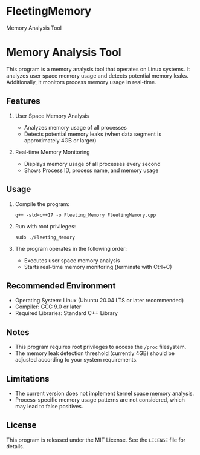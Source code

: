 # FleetingMemory
Memory Analysis Tool

# Memory Analysis Tool

This program is a memory analysis tool that operates on Linux systems. It analyzes user space memory usage and detects potential memory leaks. Additionally, it monitors process memory usage in real-time.

## Features

1. User Space Memory Analysis
   - Analyzes memory usage of all processes
   - Detects potential memory leaks (when data segment is approximately 4GB or larger)

2. Real-time Memory Monitoring
   - Displays memory usage of all processes every second
   - Shows Process ID, process name, and memory usage

## Usage

1. Compile the program:
   ```
   g++ -std=c++17 -o Fleeting_Memory FleetingMemory.cpp
   ```

2. Run with root privileges:
   ```
   sudo ./Fleeting_Memory
   ```

3. The program operates in the following order:
   - Executes user space memory analysis
   - Starts real-time memory monitoring (terminate with Ctrl+C)

## Recommended Environment

- Operating System: Linux (Ubuntu 20.04 LTS or later recommended)
- Compiler: GCC 9.0 or later
- Required Libraries: Standard C++ Library

## Notes

- This program requires root privileges to access the `/proc` filesystem.
- The memory leak detection threshold (currently 4GB) should be adjusted according to your system requirements.

## Limitations

- The current version does not implement kernel space memory analysis.
- Process-specific memory usage patterns are not considered, which may lead to false positives.

## License

This program is released under the MIT License. See the `LICENSE` file for details.
